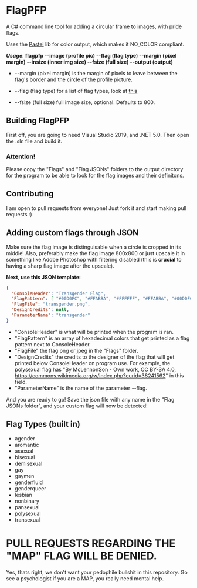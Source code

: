 # FlagPFP
A C# command line tool for adding a circular frame to images, with pride flags.

Uses the [Pastel](https://github.com/silkfire/Pastel) lib for color output, which makes it NO_COLOR compliant.

***Usage***: __flagpfp --image (profile pic) --flag (flag type) --margin (pixel margin) --insize (inner img size) --fsize (full size) --output (output)__

* --margin (pixel margin) is the margin of pixels to leave between the flag's border and the circle of the profile picture.

* --flag (flag type) for a list of flag types, look at [this](#flag-types)
  
* --fsize (full size) full image size, optional. Defaults to 800.

## Building FlagPFP
First off, you are going to need Visual Studio 2019, and .NET 5.0. Then open the .sln file and build it.

### Attention! 
Please copy the "Flags" and "Flag JSONs" folders to the output directory for the program to be able to look for the flag images and their definitons.

## Contributing
I am open to pull requests from everyone! Just fork it and start making pull requests :)

## Adding custom flags through JSON
Make sure the flag image is distinguisable when a circle is cropped in its middle! Also, preferably make the flag image 800x800 or just upscale it in something like 
Adobe Photoshop with filtering disabled (this is __crucial__ to having a sharp flag image after the upscale).

__Next, use this JSON template:__
```json
{
  "ConsoleHeader": "Transgender Flag",
  "FlagPattern": [ "#00D0FC", "#FFABBA", "#FFFFFF", "#FFABBA", "#00D0FC" ],
  "FlagFile": "transgender.png",
  "DesignCredits": null,
  "ParameterName": "transgender"
}
```
* "ConsoleHeader" is what will be printed when the program is ran.
* "FlagPattern" is an array of hexadecimal colors that get printed as a flag pattern next to ConsoleHeader.
* "FlagFile" the flag png or jpeg in the "Flags" folder.
* "DesignCredits" the credits to the designer of the flag that will get printed below ConsoleHeader on program use. For example, the polysexual flag has
"By McLennonSon - Own work, CC BY-SA 4.0, https://commons.wikimedia.org/w/index.php?curid=38241562" in this field.
* "ParameterName" is the name of the parameter --flag.

And you are ready to go! Save the json file with any name in the "Flag JSONs folder", and your custom flag will now be detected!

## Flag Types (built in)

* agender
* aromantic
* asexual
* bisexual
* demisexual
* gay
* gaymen
* genderfluid
* genderqueer
* lesbian
* nonbinary
* pansexual
* polysexual
* transexual

# PULL REQUESTS REGARDING THE "MAP" FLAG WILL BE DENIED.
Yes, thats right, we don't want your pedophile bullshit in this repository. Go see a psychologist if you are a MAP, you really need mental help.
